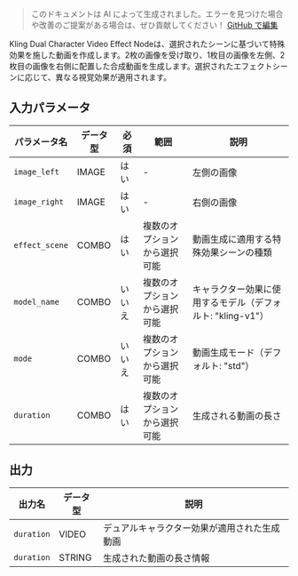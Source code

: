 > このドキュメントは AI によって生成されました。エラーを見つけた場合や改善のご提案がある場合は、ぜひ貢献してください！ [GitHub で編集](https://github.com/Comfy-Org/embedded-docs/blob/main/comfyui_embedded_docs/docs/KlingDualCharacterVideoEffectNode/ja.md)

Kling Dual Character Video Effect Nodeは、選択されたシーンに基づいて特殊効果を施した動画を作成します。2枚の画像を受け取り、1枚目の画像を左側、2枚目の画像を右側に配置した合成動画を生成します。選択されたエフェクトシーンに応じて、異なる視覚効果が適用されます。

## 入力パラメータ

| パラメータ名 | データ型 | 必須 | 範囲 | 説明 |
|-----------|-----------|----------|-------|-------------|
| `image_left` | IMAGE | はい | - | 左側の画像 |
| `image_right` | IMAGE | はい | - | 右側の画像 |
| `effect_scene` | COMBO | はい | 複数のオプションから選択可能 | 動画生成に適用する特殊効果シーンの種類 |
| `model_name` | COMBO | いいえ | 複数のオプションから選択可能 | キャラクター効果に使用するモデル（デフォルト: "kling-v1"） |
| `mode` | COMBO | いいえ | 複数のオプションから選択可能 | 動画生成モード（デフォルト: "std"） |
| `duration` | COMBO | はい | 複数のオプションから選択可能 | 生成される動画の長さ |

## 出力

| 出力名 | データ型 | 説明 |
|-------------|-----------|-------------|
| `duration` | VIDEO | デュアルキャラクター効果が適用された生成動画 |
| `duration` | STRING | 生成された動画の長さ情報 |
